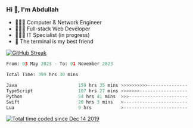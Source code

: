 <h3>Hi 👋, I'm Abdullah</h3>

- 👷🏼‍♂️ Computer & Network Engineer
- 👨🏻‍💻 Full-stack Web Developer
- 👨🏻‍💻 IT Specialist (in progress)
- 🖤 The terminal is my best friend

[![GitHub Streak](https://streak-stats.demolab.com?user=al3bad&theme=transparent&date_format=j%20M%5B%20Y%5D)](https://git.io/streak-stats)

<!--START_SECTION:waka-->

```python
From: 03 May 2023 - To: 01 November 2023

Total Time: 399 hrs 30 mins

Java                       159 hrs 35 mins >>>>>>>>>>---------------   39.82 %
TypeScript                 107 hrs 27 mins >>>>>>>------------------   26.81 %
Python                     54 hrs 41 mins  >>>----------------------   13.64 %
Swift                      20 hrs 3 mins   >------------------------   05.00 %
Lua                        9 hrs           >------------------------   02.25 %
```

<!--END_SECTION:waka-->

<p>
  <a href="https://wakatime.com/@ce2a2aac-0d6b-4d65-b864-8a4bcaf12967"><img src="https://wakatime.com/badge/user/ce2a2aac-0d6b-4d65-b864-8a4bcaf12967.svg" alt="Total time coded since Dec 14 2019" /></a>
</p>
